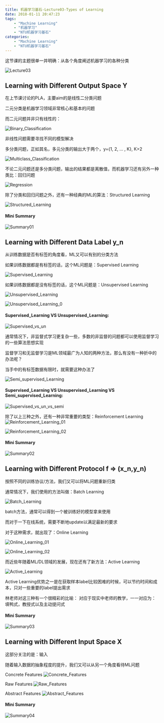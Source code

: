 ```yaml
---
title: 机器学习基石-Lecture03-Types of Learning
date: 2018-01-11 20:47:23
tags: 
    - "Machine Learning"
    - "机器学习"
    - "NTU机器学习基石"
categories: 
    - "Machine Learning"
    - "NTU机器学习基石"
---
```

这节课的主题很单一并明确：从各个角度阐述机器学习的各种分类

![Lecture03](机器学习基石-Lecture03-Types-of-Learning/Lecture03.png)

<!--more-->

## Learning with Different Output Space Y

在上节课讨论的PLA，主要aim的是线性二分类问题  

二元分类是机器学习领域非常核心和基本的问题

而二元问题并非只有线性的：

![Binary_Classification](机器学习基石-Lecture03-Types-of-Learning/Binary_Classification.png)

非线性问题需要寻找不同的模型解决

多分类问题，正如其名，多元分类的输出大于两个，y={1, 2, … , K}, K>2  

![Multiclass_Classification](机器学习基石-Lecture03-Types-of-Learning/Multiclass_Classification.png)

不论二元问题还是多分类问题，输出的结果都是离散值，而机器学习还有另外一种类比：回归问题

![Regression](机器学习基石-Lecture03-Types-of-Learning/Regression.png)

除了分类和回归问题之外，还有一种经典的ML的算法：Structured Learning

![Structured_Learning](机器学习基石-Lecture03-Types-of-Learning/Structured_Learning.png)

#### Mini Summary

![Summary01](机器学习基石-Lecture03-Types-of-Learning/Summary01.png)


## Learning with Different Data Label y_n

从训练数据是否有标签的角度看，ML又可以有别的分类方法

如果训练数据都是有标签的话，这个ML问题是：Supervised Learning

![Supervised_Learning](机器学习基石-Lecture03-Types-of-Learning/Supervised_Learning.png)

如果训练数据都是没有标签的话，这个ML问题是：Unsupervised Learning

![Unsupervised_Learning](机器学习基石-Lecture03-Types-of-Learning/Unsupervised_Learning.png)

![Unsupervised_Learning_0](机器学习基石-Lecture03-Types-of-Learning/Unsupervised_Learning_0.png)

#### Supervised_Learning VS Unsupervised_Learning:

![Supervised_vs_un](机器学习基石-Lecture03-Types-of-Learning/Supervised_vs_un.png)

通常情况下，非监督式学习更复杂一些，多数的非监督的问题都可以使用监督学习的一些算法思想实现

监督学习和无监督学习是ML领域最广为人知的两种方法，那么有没有一种折中的办法呢？

当手中的有标签数据有限时，就需要这种办法了

![Semi_supervised_Learning](机器学习基石-Lecture03-Types-of-Learning/Semi_supervised_Learning.png)

#### Supervised_Learning VS Unsupervised_Learning VS Semi_supervised_Learning:

![Supervised_vs_un_vs_semi](机器学习基石-Lecture03-Types-of-Learning/Supervised_vs_un_vs_semi.png)

除了以上三种之外，还有一种非常重要的类型：Reinforcement Learning
![Reinforcement_Learning_01](机器学习基石-Lecture03-Types-of-Learning/Reinforcement_Learning_01.png)

![Reinforcement_Learning_02](机器学习基石-Lecture03-Types-of-Learning/Reinforcement_Learning_02.png)

#### Mini Summary

![Summary02](机器学习基石-Lecture03-Types-of-Learning/Summary02.png)


## Learning with Different Protocol f => (x_n,y_n)

按照不同的训练协议/方法，我们又可以将ML问题重新归类

通常情况下，我们使用的方法叫做：Batch Learning

![Batch_Learning](机器学习基石-Lecture03-Types-of-Learning/Batch_Learning.png)

batch方法，通常可以得到一个被训练好的模型拿来使用

而对于一下在线系统，需要不断地update以满足最新的要求

对于这种需求，就出现了：Online Learning

![Online_Learning_01](机器学习基石-Lecture03-Types-of-Learning/Online_Learning_01.png)

![Online_Learning_02](机器学习基石-Lecture03-Types-of-Learning/Online_Learning_02.png)


而近些年随着ML/DL领域的发展，现在还有了新方法：Active Learning

![Active_Learning](机器学习基石-Lecture03-Types-of-Learning/Active_Learning.png)

Active Learning优势之一是在获取样本label比较困难的时候，可以节约时间和成本，只对一些重要的label提出需求


林老师对这三种有一个很精彩的比喻：
对应于现实中老师的教学，一一对应为：填鸭式，教授式以及主动提问式

#### Mini Summary

![Summary03](机器学习基石-Lecture03-Types-of-Learning/Summary03.png)

## Learning with Different Input Space X

这部分关注的是：输入

随着输入数据的抽象程度的提升，我们又可以从另一个角度看待ML问题

Concrete Features
![Concrete_Features](机器学习基石-Lecture03-Types-of-Learning/Concrete_Features.png)

Raw Features
![Raw_Features](机器学习基石-Lecture03-Types-of-Learning/Raw_Features.png)

Abstract Features
![Abstract_Features](机器学习基石-Lecture03-Types-of-Learning/Abstract_Features.png)

#### Mini Summary

![Summary04](机器学习基石-Lecture03-Types-of-Learning/Summary04.png)